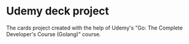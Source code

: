 # Udemy deck project
The cards project created with the help of Udemy's "Go: The Complete Developer's Course (Golang)" course.
